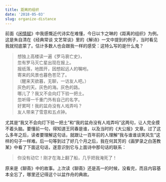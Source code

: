 ```yaml
---
title: 距离的组织
date: '2018-05-03'
slug: organize-distance
---
```


前面《[闲情赋](/cn/2018/01/leisure-emotion/)》中我感慨近代诗实在难懂，今日以卞之琳的《距离的组织》为例。这是朱自清在《经典常谈 文艺常谈》里的《解诗》一文中提到的例子，当时看见我就彻底蒙了。估计多数人也会跟我一样的感受：这特么写的是什么鬼？

> 想独上高楼读一遍《罗马衰亡史》，  
忽有罗马灭亡星出现在报上。  
报纸落，地图开，因想起远人的嘱咐。  
寄来的风景也暮色苍茫了。  
（醒来天欲暮，无聊，一访友人吧。）  
灰色的天。灰色的海。灰色的路。  
哪儿了？我又不会向灯下验一把土。  
忽听得一千重门外有自己的名字。  
好累呵！我的盆舟没有人戏弄吗？  
友人带来了雪意和五点钟。  

尤其是“我又不会向灯下验一把土”和“我的盆舟没有人戏弄吗”这两句，让人完全摸不着头脑。要懂前一句，得知道王同春是谁，以及当时的《大公报》文章。过了这么多年之后，读者要理解这句话，就跟让一百年前的人理解“我与谁谁谈笑风生”这样的句子一样难。后一句等到过了好几个月之后，我在何其芳的《画梦录之白莲教某》中看了下面这句话，遂意识到它与上面诗中那句话的联系：

> 你没有动它！刚才在海上翻了船，几乎把我淹死了！

原来是《聊斋》中的故事。上次读《聊斋》还是高一的时候，没看完，而且内容基本全忘了，哪里还记得这个以盆作舟的典故。
